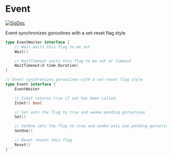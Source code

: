 # Event

[![GoDoc](https://godoc.org/github.com/GustavoKatel/asyncutils/event?status.svg)](https://godoc.org/github.com/GustavoKatel/asyncutils/event)

Event synchronizes goroutines with a set-reset flag style

````go
type EventWaiter interface {
	// Wait waits this flag to be set
	Wait()

	// WaitTimeout waits this flag to be set or timeout
	WaitTimeout(d time.Duration)
}

// Event synchronizes goroutines with a set-reset flag style
type Event interface {
	EventWaiter

	// IsSet returns true if set has been called
	IsSet() bool

	// Set sets the flag to true and awake pending goroutines
	Set()

	// SetOne sets the flag to true and awake only one pending goroutines
	SetOne()

	// Reset resets this flag
	Reset()
}```
````

